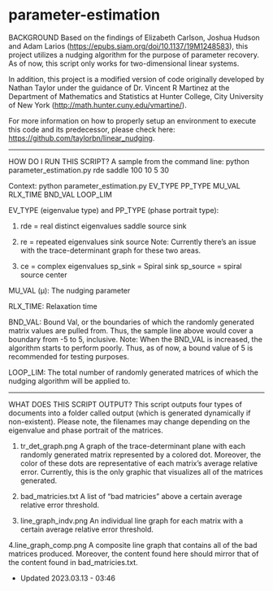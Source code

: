 # parameter-estimation

BACKGROUND
Based on the findings of Elizabeth Carlson, Joshua Hudson and Adam Larios (https://epubs.siam.org/doi/10.1137/19M1248583),
this project utilizes a nudging algorithm for the purpose of parameter recovery. As of now, this script only works for two-dimensional linear systems.

In addition, this project is a modified version of code originally developed by Nathan Taylor
under the guidance of Dr. Vincent R Martinez at the Department of Mathematics and Statistics at Hunter College, City University of New York
(http://math.hunter.cuny.edu/vmartine/).

For more information on how to properly setup an environment to execute this code
and its predecessor, please check here: https://github.com/taylorbn/linear_nudging.

--------------------------------------------------------------------------------------------------

HOW DO I RUN THIS SCRIPT?
A sample from the command line:
python parameter_estimation.py rde saddle 100 10 5 30

Context:
python parameter_estimation.py EV_TYPE PP_TYPE MU_VAL RLX_TIME BND_VAL LOOP_LIM

EV_TYPE (eigenvalue type) and PP_TYPE (phase portrait type):
1. rde = real distinct eigenvalues
saddle
source
sink

2. re = repeated eigenvalues
sink
source
Note: Currently there’s an issue with the trace-determinant graph for these two areas.

3. ce =  complex eigenvalues
sp_sink = Spiral sink
sp_source = spiral source
center

MU_VAL (µ):
The nudging parameter

RLX_TIME:
Relaxation time

BND_VAL:
Bound Val, or the boundaries of which the randomly generated matrix values are pulled from.
Thus, the sample line above would cover a boundary from -5 to 5, inclusive.
Note: When the BND_VAL is increased, the algorithm starts to perform poorly.
Thus, as of now, a bound value of 5 is recommended for testing purposes.  

LOOP_LIM:
The total number of randomly generated matrices of which the nudging algorithm will be applied to.

--------------------------------------------------------------------------------------------------

WHAT DOES THIS SCRIPT OUTPUT?
This script outputs four types of documents into a folder called output (which is generated dynamically if non-existent).
Please note, the filenames may change depending on the eigenvalue and phase portrait of the matrices.

1. tr_det_graph.png
A graph of the trace-determinant plane with each randomly generated matrix represented by a colored dot.
Moreover, the color of these dots are representative of each matrix’s average relative error. Currently, this is the only
graphic that visualizes all of the matrices generated.

2. bad_matricies.txt
A list of “bad matricies” above a certain average relative error threshold.

3. line_graph_indv.png
An individual line graph for each matrix with a certain average relative error threshold.

4.line_graph_comp.png
A composite line graph that contains all of the bad matrices produced. Moreover, the content
found here should mirror that of the content found in bad_matricies.txt.


- Updated 2023.03.13 - 03:46
